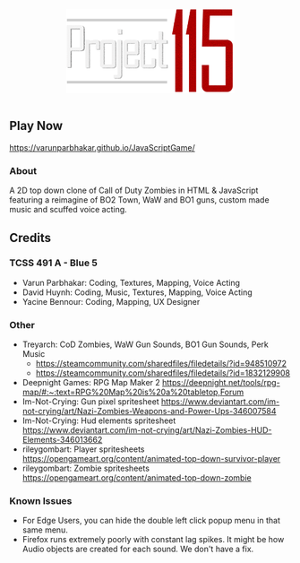 <img src="Assets/Images/Logo.png" alt="Project 115" width="300" height="150" style="display: block; margin: 0 auto"> <br>
## Play Now
https://varunparbhakar.github.io/JavaScriptGame/
### About
A 2D top down clone of Call of Duty Zombies in HTML & JavaScript featuring a reimagine of BO2 Town, WaW and BO1 guns, custom made music and scuffed voice acting.
## Credits
### TCSS 491 A - Blue 5 
- Varun Parbhakar: Coding, Textures, Mapping, Voice Acting<br>
- David Huynh: Coding, Music, Textures, Mapping, Voice Acting <br>
- Yacine Bennour: Coding, Mapping, UX Designer <br>
### Other
- Treyarch: CoD Zombies, WaW Gun Sounds, BO1 Gun Sounds, Perk Music
  - https://steamcommunity.com/sharedfiles/filedetails/?id=948510972
  - https://steamcommunity.com/sharedfiles/filedetails/?id=1832129908
- Deepnight Games: RPG Map Maker 2 https://deepnight.net/tools/rpg-map/#:~:text=RPG%20Map%20is%20a%20tabletop,Forum
- Im-Not-Crying: Gun pixel spritesheet https://www.deviantart.com/im-not-crying/art/Nazi-Zombies-Weapons-and-Power-Ups-346007584
- Im-Not-Crying: Hud elements spritesheet https://www.deviantart.com/im-not-crying/art/Nazi-Zombies-HUD-Elements-346013662
- rileygombart: Player spritesheets https://opengameart.org/content/animated-top-down-survivor-player
- rileygombart: Zombie spritesheets https://opengameart.org/content/animated-top-down-zombie
### Known Issues
- For Edge Users, you can hide the double left click popup menu in that same menu.
- Firefox runs extremely poorly with constant lag spikes. It might be how Audio objects are created for each sound. We don't have a fix.
